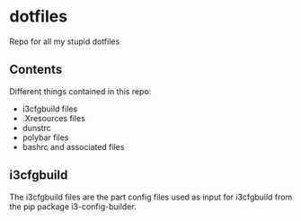 # dotfiles
Repo for all my stupid dotfiles

## Contents
Different things contained in this repo:

* i3cfgbuild files
* .Xresources files
* dunstrc
* polybar files
* bashrc and associated files

## i3cfgbuild
The i3cfgbuild files are the part config files used as input for i3cfgbuild from the pip package i3-config-builder.

